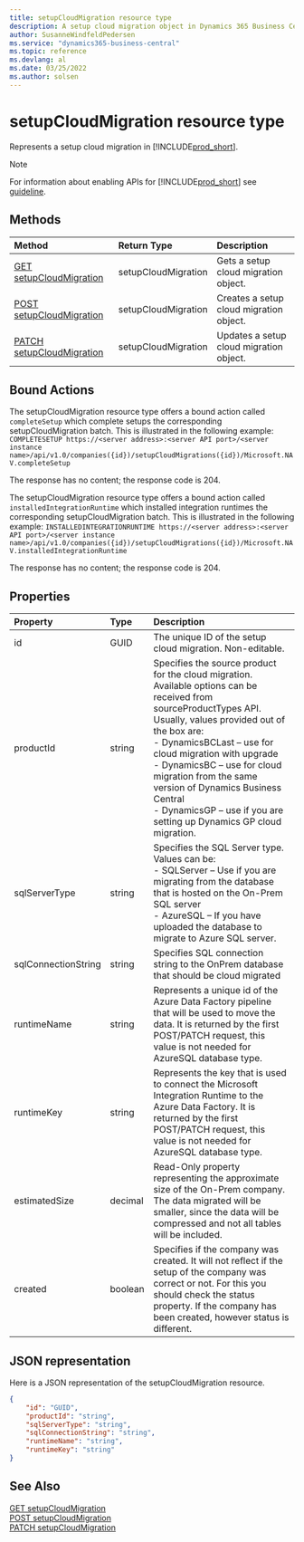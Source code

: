 ```yaml
---
title: setupCloudMigration resource type
description: A setup cloud migration object in Dynamics 365 Business Central.
author: SusanneWindfeldPedersen
ms.service: "dynamics365-business-central"
ms.topic: reference
ms.devlang: al
ms.date: 03/25/2022
ms.author: solsen
---
```


# setupCloudMigration resource type

<!-- START>DO_NOT_EDIT -->
<!-- IMPORTANT:Do not edit any of the content between here and the END>DO_NOT_EDIT. -->
Represents a setup cloud migration in [!INCLUDE[prod_short](../../../includes/prod_short.md)].

> [!NOTE]
> For information about enabling APIs for [!INCLUDE[prod_short](../../../includes/prod_short.md)] see [guideline](../../../api-reference/v2.0/endpoints-apis-for-dynamics.md).

## Methods

| Method | Return Type|Description |
|:--------------------|:-----------|:-------------------------|
|[GET setupCloudMigration](../api/dynamics_setupcloudmigration_get.md)|setupCloudMigration|Gets a setup cloud migration object.|
|[POST setupCloudMigration](../api/dynamics_setupcloudmigration_create.md)|setupCloudMigration|Creates a setup cloud migration object.|
|[PATCH setupCloudMigration](../api/dynamics_setupcloudmigration_update.md)|setupCloudMigration|Updates a setup cloud migration object.|

## Bound Actions

The setupCloudMigration resource type offers a bound action called `completeSetup` which complete setups the corresponding setupCloudMigration batch.
This is illustrated in the following example:
`COMPLETESETUP https://<server address>:<server API port>/<server instance name>/api/v1.0/companies({id})/setupCloudMigrations({id})/Microsoft.NAV.completeSetup`

The response has no content; the response code is 204.

The setupCloudMigration resource type offers a bound action called `installedIntegrationRuntime` which installed integration runtimes the corresponding setupCloudMigration batch.
This is illustrated in the following example:
`INSTALLEDINTEGRATIONRUNTIME https://<server address>:<server API port>/<server instance name>/api/v1.0/companies({id})/setupCloudMigrations({id})/Microsoft.NAV.installedIntegrationRuntime`

The response has no content; the response code is 204.


## Properties

| Property           | Type   |Description     |
|:-------------------|:-------|:---------------|
|id|GUID|The unique ID of the setup cloud migration. Non-editable.|
|productId|string| Specifies the source product for the cloud migration. Available options can be received from sourceProductTypes API. Usually, values provided out of the box are: <br>- DynamicsBCLast – use for cloud migration with upgrade <br>- DynamicsBC – use for cloud migration from the same version of Dynamics Business Central <br>- DynamicsGP – use if you are setting up Dynamics GP cloud migration.|
|sqlServerType|string|Specifies the SQL Server type. Values can be:<br>- SQLServer – Use if you are migrating from the database that is hosted on the On-Prem SQL server <br>- AzureSQL – If you have uploaded the database to migrate to Azure SQL server.|
|sqlConnectionString|string|Specifies SQL connection string to the OnPrem database that should be cloud migrated|
|runtimeName|string|Represents a unique id of the Azure Data Factory pipeline that will be used to move the data. It is returned by the first POST/PATCH request, this value is not needed for AzureSQL database type.|
|runtimeKey|string|Represents the key that is used to connect the Microsoft Integration Runtime to the Azure Data Factory. It is returned by the first POST/PATCH request, this value is not needed for AzureSQL database type.|
|estimatedSize|decimal|Read-Only property representing the approximate size of the On-Prem company. The data migrated will be smaller, since the data will be compressed and not all tables will be included.|
|created|boolean|Specifies if the company was created. It will not reflect if the setup of the company was correct or not. For this you should check the status property. If the company has been created, however status is different.|

## JSON representation

Here is a JSON representation of the setupCloudMigration resource.


```json
{
    "id": "GUID",
    "productId": "string",
    "sqlServerType": "string",
    "sqlConnectionString": "string",
    "runtimeName": "string",
    "runtimeKey": "string"
}
```
<!-- IMPORTANT: END>DO_NOT_EDIT -->

## See Also
[GET setupCloudMigration](../api/dynamics_setupcloudmigration_get.md)  
[POST setupCloudMigration](../api/dynamics_setupcloudmigration_create.md)  
[PATCH setupCloudMigration](../api/dynamics_setupcloudmigration_update.md)  
